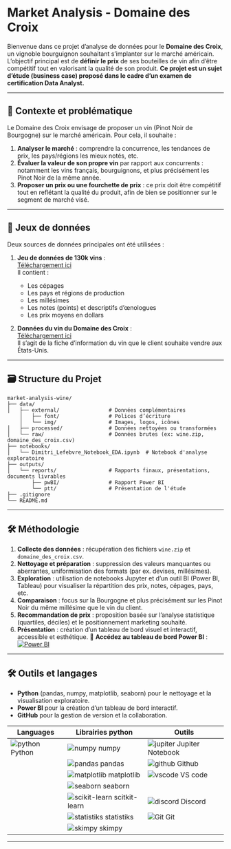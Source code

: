 # Market Analysis - Domaine des Croix

Bienvenue dans ce projet d’analyse de données pour le **Domaine des Croix**, un vignoble bourguignon souhaitant s’implanter sur le marché américain. L’objectif principal est de **définir le prix** de ses bouteilles de vin afin d’être compétitif tout en valorisant la qualité de son produit.
**Ce projet est un sujet d’étude (business case) proposé dans le cadre d’un examen de certification Data Analyst.**

---

## 🌟 Contexte et problématique

Le Domaine des Croix envisage de proposer un vin (Pinot Noir de Bourgogne) sur le marché américain. Pour cela, il souhaite :

1. **Analyser le marché** : comprendre la concurrence, les tendances de prix, les pays/régions les mieux notés, etc.
2. **Évaluer la valeur de son propre vin** par rapport aux concurrents : notamment les vins français, bourguignons, et plus précisément les Pinot Noir de la même année.
3. **Proposer un prix ou une fourchette de prix** : ce prix doit être compétitif tout en reflétant la qualité du produit, afin de bien se positionner sur le segment de marché visé.

---

## 📂 Jeux de données

Deux sources de données principales ont été utilisées :

1. **Jeu de données de 130k vins** :  
   [Téléchargement ici](https://github.com/Dim2960/market-analysis-wine/data/raw/wine.zip)  
   Il contient :
   - Les cépages
   - Les pays et régions de production
   - Les millésimes
   - Les notes (points) et descriptifs d’œnologues
   - Les prix moyens en dollars

2. **Données du vin du Domaine des Croix** :  
   [Téléchargement ici](https://github.com/Dim2960/market-analysis-wine/data/raw/domaine_des_croix.csv)  
   Il s’agit de la fiche d’information du vin que le client souhaite vendre aux États-Unis.

---

## 🗃️ Structure du Projet

```
market-analysis-wine/
├── data/
│   ├── external/                # Données complémentaires
    │   ├── font/                # Polices d’écriture 
    │   └── img/                 # Images, logos, icônes
│   ├── processed/               # Données nettoyées ou transformées
│   └── raw/                     # Données brutes (ex: wine.zip, domaine_des_croix.csv)
├── notebooks/
│   └── Dimitri_Lefebvre_Notebook_EDA.ipynb  # Notebook d'analyse exploratoire
├── outputs/
│   └── reports/                 # Rapports finaux, présentations, documents livrables
        ├── pwBI/                # Rapport Power BI 
        └── ptt/                 # Présentation de l'étude
├── .gitignore                   
└── README.md                    
```

---

## 🛠️ Méthodologie 

1. **Collecte des données** : récupération des fichiers `wine.zip` et `domaine_des_croix.csv`.
2. **Nettoyage et préparation** : suppression des valeurs manquantes ou aberrantes, uniformisation des formats (par ex. devises, millésimes).
3. **Exploration** : utilisation de notebooks Jupyter et d’un outil BI (Power BI, Tableau) pour visualiser la répartition des prix, notes, cépages, pays, etc.
4. **Comparaison** : focus sur la Bourgogne et plus précisément sur les Pinot Noir du même millésime que le vin du client.
5. **Recommandation de prix** : proposition basée sur l’analyse statistique (quartiles, déciles) et le positionnement marketing souhaité.
6. **Présentation** : création d’un tableau de bord visuel et interactif, accessible et esthétique.
🔗 **Accédez au tableau de bord Power BI** :  [![Power BI](https://img.shields.io/badge/Power_BI-Dashboard-orange?logo=powerbi)](https://app.powerbi.com/view?r=eyJrIjoiYjA2NWNiNTktM2Q1YS00YWE4LWI5OGUtMTBlY2VkNTdmYjA3IiwidCI6IjQ0OTFmMGVlLWY1MDMtNDcyNi1hNWViLTFmMGM0ZGFjODJhOSJ9&pageName=0ddccbb621013b0fcf8d) 

---

## 🛠️ Outils et langages

- **Python** (pandas, numpy, matplotlib, seaborn) pour le nettoyage et la visualisation exploratoire.
- **Power BI** pour la création d’un tableau de bord interactif.
- **GitHub** pour la gestion de version et la collaboration.

| Languages | Librairies python | Outils |
|-----------|------------------|--------|
| ![python](img_readme/python-color.svg) Python | ![numpy](img_readme/numpy-color.svg) numpy | ![jupiter](img_readme/jupyter-color.svg) Jupiter Notebook |
| | ![pandas](img_readme/pandas-color.svg) pandas | ![github](img_readme/github-color.svg) Github |
| | ![matplotlib](img_readme/python-color.svg) matplotlib | ![vscode](img_readme/visualstudiocode-color.svg) VS code |
| | ![seaborn](img_readme/python-color.svg) seaborn |  |
| | ![scikit-learn](img_readme/scikitlearn-color.svg) scitkit-learn | ![discord](img_readme/discord-color.svg) Discord |
| | ![statistiks](img_readme/python-color.svg) statistiks | ![Git](img_readme/scikitlearn-color.svg) Git |
| | ![skimpy](img_readme/python-color.svg) skimpy | |


---